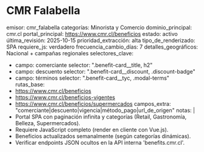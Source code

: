 # CMR Falabella

emisor: cmr_falabella
categorías: Minorista y Comercio
dominio_principal: cmr.cl
portal_principal: https://www.cmr.cl/beneficios
estado: activo
última_revisión: 2025-10-15
prioridad_extracción: alta
tipo_de_renderizado: SPA
requiere_js: verdadero
frecuencia_cambio_días: 7
detalles_geográficos: Nacional + campañas regionales
selectores_clave:
  - campo: comerciante
    selector: ".benefit-card__title, h2"
  - campo: descuento
    selector: ".benefit-card__discount, .discount-badge"
  - campo: términos
    selector: ".benefit-card__tyc, .modal-terms"
rutas_base:
  - https://www.cmr.cl/beneficios
  - https://www.cmr.cl/beneficios-vigentes
  - https://www.cmr.cl/beneficios/supermercados
campos_extra: "comerciante|descuento|vigencia|método_pago|url_de_origen"
notas: |
  - Portal SPA con paginación infinita y categorías (Retail, Gastronomía, Belleza, Supermercados).
  - Requiere JavaScript completo (render en cliente con Vue.js).
  - Beneficios actualizados semanalmente (según categorías dinámicas).
  - Verificar endpoints JSON ocultos en la API interna 'benefits.cmr.cl'.
